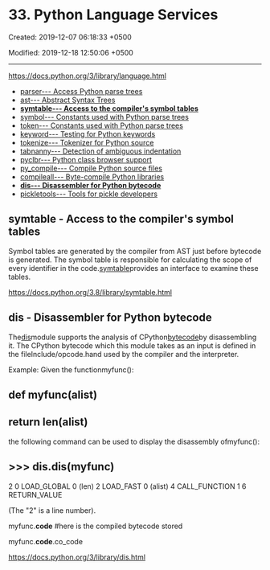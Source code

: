 # 33. Python Language Services

Created: 2019-12-07 06:18:33 +0500

Modified: 2019-12-18 12:50:06 +0500

---

<https://docs.python.org/3/library/language.html>

- [parser--- Access Python parse trees](https://docs.python.org/3/library/parser.html)
- [ast--- Abstract Syntax Trees](https://docs.python.org/3/library/ast.html)
- [**symtable--- Access to the compiler's symbol tables**](https://docs.python.org/3/library/symtable.html)
- [symbol--- Constants used with Python parse trees](https://docs.python.org/3/library/symbol.html)
- [token--- Constants used with Python parse trees](https://docs.python.org/3/library/token.html)
- [keyword--- Testing for Python keywords](https://docs.python.org/3/library/keyword.html)
- [tokenize--- Tokenizer for Python source](https://docs.python.org/3/library/tokenize.html)
- [tabnanny--- Detection of ambiguous indentation](https://docs.python.org/3/library/tabnanny.html)
- [pyclbr--- Python class browser support](https://docs.python.org/3/library/pyclbr.html)
- [py_compile--- Compile Python source files](https://docs.python.org/3/library/py_compile.html)
- [compileall--- Byte-compile Python libraries](https://docs.python.org/3/library/compileall.html)
- [**dis--- Disassembler for Python bytecode**](https://docs.python.org/3/library/dis.html)
- [pickletools--- Tools for pickle developers](https://docs.python.org/3/library/pickletools.html)

## symtable - Access to the compiler's symbol tables

Symbol tables are generated by the compiler from AST just before bytecode is generated. The symbol table is responsible for calculating the scope of every identifier in the code.[symtable](https://docs.python.org/3.8/library/symtable.html#module-symtable)provides an interface to examine these tables.

<https://docs.python.org/3.8/library/symtable.html>

## dis - Disassembler for Python bytecode

The[dis](https://docs.python.org/3/library/dis.html#module-dis)module supports the analysis of CPython[bytecode](https://docs.python.org/3/glossary.html#term-bytecode)by disassembling it. The CPython bytecode which this module takes as an input is defined in the fileInclude/opcode.hand used by the compiler and the interpreter.

Example: Given the functionmyfunc():

## def myfunc(alist)

## return len(alist)

the following command can be used to display the disassembly ofmyfunc():

>>>

## >>> dis.dis(myfunc)

2 0 LOAD_GLOBAL 0 (len)
2 LOAD_FAST 0 (alist)
4 CALL_FUNCTION 1
6 RETURN_VALUE

(The "2" is a line number).

myfunc.**code** #here is the compiled bytecode stored

myfunc.**code**.co_code

<https://docs.python.org/3/library/dis.html>
